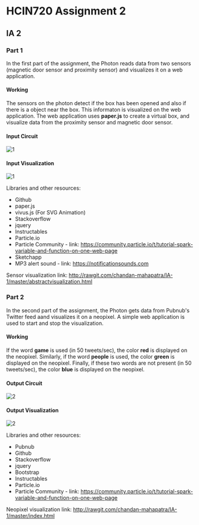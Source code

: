 # HCIN720 Assignment 2

## IA 2

### Part 1

In the first part of the assignment, the Photon reads data from two sensors (magnetic door sensor and proximity sensor) and visualizes it on a web application. 

#### Working
The sensors on the photon detect if the box has been opened and also if there is a object near the box. This informaton is visualized on the web application. The web application uses **paper.js** to create a virtual box, and visualize data from the proximity sensor and magnetic door sensor.

#### Input Circuit
![1](https://cloud.githubusercontent.com/assets/14539609/19778778/40e0d984-9c4c-11e6-9a10-039d27df45f0.jpg)

#### Input Visualization
![1](https://cloud.githubusercontent.com/assets/14539609/19778822/7737db36-9c4c-11e6-8e4b-beab22982bab.gif)


Libraries and other resources:

* Github
* paper.js 
* vivus.js (For SVG Animation)
* Stackoverflow
* jquery
* Instructables
* Particle.io
* Particle Community - link: https://community.particle.io/t/tutorial-spark-variable-and-function-on-one-web-page
* Sketchapp
* MP3 alert sound - link: https://notificationsounds.com

Sensor visualization link: http://rawgit.com/chandan-mahapatra/IA-1/master/abstractvisualization.html

### Part 2

In the second part of the assignment, the Photon gets data from Pubnub's Twitter feed aand visualizes it on a neopixel. A simple web application is used to start and stop the visualization.

#### Working
If the word **game** is used (in 50 tweets/sec), the color **red** is displayed on the neopixel.
Similarly, if the word **people** is used, the color **green** is displayed on the neopixel. Finally, if these two words are not present (in 50 tweets/sec), the color **blue** is displayed on the neopixel.

#### Output Circuit
![2](https://cloud.githubusercontent.com/assets/14539609/19778848/8b9e8ad4-9c4c-11e6-86ca-c438c7a9649c.jpg)

#### Output Visualization
![2](https://cloud.githubusercontent.com/assets/14539609/19778859/94de13d0-9c4c-11e6-9a07-4f0a95af5478.gif)

Libraries and other resources:

* Pubnub
* Github
* Stackoverflow
* jquery
* Bootstrap
* Instructables
* Particle.io
* Particle Community - link: https://community.particle.io/t/tutorial-spark-variable-and-function-on-one-web-page

Neopixel visualization link: http://rawgit.com/chandan-mahapatra/IA-1/master/index.html
